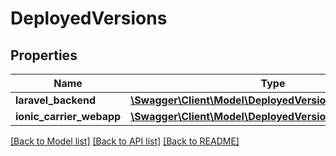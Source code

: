 # DeployedVersions

## Properties
Name | Type | Description | Notes
------------ | ------------- | ------------- | -------------
**laravel_backend** | [**\Swagger\Client\Model\DeployedVersionsLaravelBackend**](DeployedVersionsLaravelBackend.md) |  | [optional] 
**ionic_carrier_webapp** | [**\Swagger\Client\Model\DeployedVersionsLaravelBackend**](DeployedVersionsLaravelBackend.md) |  | [optional] 

[[Back to Model list]](../README.md#documentation-for-models) [[Back to API list]](../README.md#documentation-for-api-endpoints) [[Back to README]](../README.md)


